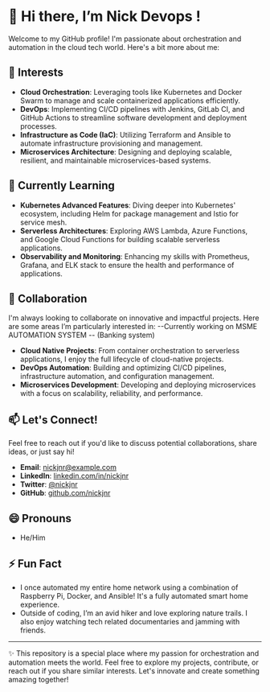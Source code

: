 # 👋 Hi there, I’m Nick Devops !

Welcome to my GitHub profile! I'm passionate about orchestration and automation in the cloud tech world. Here's a bit more about me:

## 👀 Interests
- **Cloud Orchestration**: Leveraging tools like Kubernetes and Docker Swarm to manage and scale containerized applications efficiently.
- **DevOps**: Implementing CI/CD pipelines with Jenkins, GitLab CI, and GitHub Actions to streamline software development and deployment processes.
- **Infrastructure as Code (IaC)**: Utilizing Terraform and Ansible to automate infrastructure provisioning and management.
- **Microservices Architecture**: Designing and deploying scalable, resilient, and maintainable microservices-based systems.

## 🌱 Currently Learning
- **Kubernetes Advanced Features**: Diving deeper into Kubernetes' ecosystem, including Helm for package management and Istio for service mesh.
- **Serverless Architectures**: Exploring AWS Lambda, Azure Functions, and Google Cloud Functions for building scalable serverless applications.
- **Observability and Monitoring**: Enhancing my skills with Prometheus, Grafana, and ELK stack to ensure the health and performance of applications.

## 💞️ Collaboration
I'm always looking to collaborate on innovative and impactful projects. Here are some areas I’m particularly interested in:
--Currently working on MSME AUTOMATION SYSTEM -- (Banking system)
- **Cloud Native Projects**: From container orchestration to serverless applications, I enjoy the full lifecycle of cloud-native projects.
- **DevOps Automation**: Building and optimizing CI/CD pipelines, infrastructure automation, and configuration management.
- **Microservices Development**: Developing and deploying microservices with a focus on scalability, reliability, and performance.

## 📫 Let's Connect!
Feel free to reach out if you'd like to discuss potential collaborations, share ideas, or just say hi!
- **Email**: [nickjnr@example.com](mailto:nickjnr@example.com)
- **LinkedIn**: [linkedin.com/in/nickjnr](https://www.linkedin.com/in/nickjnr)
- **Twitter**: [@nickjnr](https://twitter.com/nickjnr)
- **GitHub**: [github.com/nickjnr](https://github.com/nickjnr)

## 😄 Pronouns
- He/Him

## ⚡ Fun Fact
- I once automated my entire home network using a combination of Raspberry Pi, Docker, and Ansible! It's a fully automated smart home experience.
- Outside of coding, I’m an avid hiker and love exploring nature trails. I also enjoy watching tech related documentaries and jamming with friends.

---

✨ This repository is a special place where my passion for orchestration and automation meets the world. Feel free to explore my projects, contribute, or reach out if you share similar interests. Let's innovate and create something amazing together!

